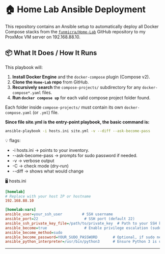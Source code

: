 # 🏠 Home Lab Ansible Deployment

This repository contains an Ansible setup to automatically deploy all Docker Compose stacks from the [`funmicra/Home-Lab`](https://github.com/funmicra/Home-Lab) GitHub repository to my ProxMox VM server on 192.168.88.10.

## 📦 What It Does / How It Runs

This playbook will:

1. **Install Docker Engine** and the `docker-compose` plugin (Compose v2).
2. **Clone the `Home-Lab` repo** from GitHub.
3. **Recursively search** the `compose-projects/` subdirectory for any `docker-compose*.yaml` files.
4. **Run `docker compose up`** for each valid compose project folder found.

Each folder inside `compose-projects/` must contain its own `docker-compose.yaml` (or `.yml`) file.

**Since file site.yml is the entry-point playbook, the basic command is:**
```bash
ansible-playbook -i hosts.ini site.yml -v --diff --ask-become-pass
```
💡 flags:
- -i hosts.ini → points to your inventory.
- --ask-become-pass → prompts for sudo password if needed.
- -v → verbose output
- -C → check mode (dry-run)
- --diff → shows what would change

🖥️ hosts.ini
```ini
[homelab]
# Replace with your host IP or hostname
192.168.88.10

[homelab:vars]
ansible_user=your_ssh_user         # SSH username
ansible_port=22                     # SSH port (default 22)
ansible_ssh_private_key_file=/path/to/private_key  # Path to your SSH key
ansible_become=true                 # Enable privilege escalation (sudo)
ansible_become_method=sudo
ansible_become_password=YOUR_SUDO_PASSWORD       # Optional, if sudo needs a password
ansible_python_interpreter=/usr/bin/python3      # Ensure Python 3 is used
```
---
